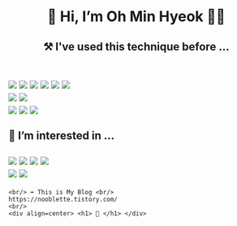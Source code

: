 <!--- ![image](https://m.mademoment.com/web/product/big/20200615/8148d604da1489c0cc2ac8b5375e5702.jpg) --->
<h1> <div align=center> 👋 Hi, I’m Oh Min Hyeok 🧑‍💻 </div>
<!--- <h2> 🌱 I’m currently learning ... <br/> --->
	<h2> <div align=center> ⚒ I've used this technique before ... </div> <br/>
		<br/>
		<img src="https://img.shields.io/badge/Python-3776AB?style=flat-square&logo=Python&logoColor=yellow"/>
		<img src="https://img.shields.io/badge/Django-092E20?style=flat-square&logo=Django&logoColor=critical"/>
		<img src="https://img.shields.io/badge/Java-007396?style=flat-square&logo=Java&logoColor=white"/>
		<img src="https://img.shields.io/badge/SpringBoot-6DB33F?style=flat-square&logo=SpringBoot&logoColor=white"/>
		<img src="https://img.shields.io/badge/C-A8B9CC?style=flat-square&logo=C&logoColor=white"/>
		<img src="https://img.shields.io/badge/C++-00599C?style=flat-square&logo=C%2B%2B&logoColor=white"/>
		<br/>
		<img src="https://img.shields.io/badge/MySQL-4479A1?style=flat-square&logo=MySQL&logoColor=white"/>
		<img src="https://img.shields.io/badge/MariaDB-003545?style=flat-square&logo=MariaDB&logoColor=white"/>
		<br/>
		<img src="https://img.shields.io/badge/Aws-232F3E?style=flat-square&logo=Python&logoColor=white"/>
		<img src="https://img.shields.io/badge/Git-F05032?style=flat-square&logo=Git&logoColor=white"/>
		<img src="https://img.shields.io/badge/Notion-000000?style=flat-square&logo=Notion&logoColor=white"/>
		<br/>
	<br/> 👀 I’m interested in ... <br/>
		<br/>
		<img src="https://img.shields.io/badge/JavaScript-F7DF1E?style=flat-square&logo=JavaScript&logoColor=white"/>
		<img src="https://img.shields.io/badge/Node.JS-339933?style=flat-square&logo=Node.JS&logoColor=white"/>
		<img src="https://img.shields.io/badge/React-61DAFB?style=flat-square&logo=React&logoColor=white"/>
		<img src="https://img.shields.io/badge/TypeScript-3178C6?style=flat-square&logo=TypeScript&logoColor=white"/>
		<br/>
		<img src="https://img.shields.io/badge/MongoDB-47A248?style=flat-square&logo=MongoDB&logoColor=white"/>
		<img src="https://img.shields.io/badge/NestJS-E0234E?style=flat-square&logo=NestJS&logoColor=white"/>
		<br/>
	</h2>

	<br/> ➡️ This is My Blog <br/> 
	https://nooblette.tistory.com/
	<br/>
	<div align=center> <h1> 🙂 </h1> </div>
</h1> 	



<!---
- 💞️ I’m looking to collaborate on ...
- 📫 How to reach me ...
--->
<!---
nooblette/nooblette is a ✨ special ✨ repository because its `README.md` (this file) appears on your GitHub profile.
You can click the Preview link to take a look at your changes.
--->
